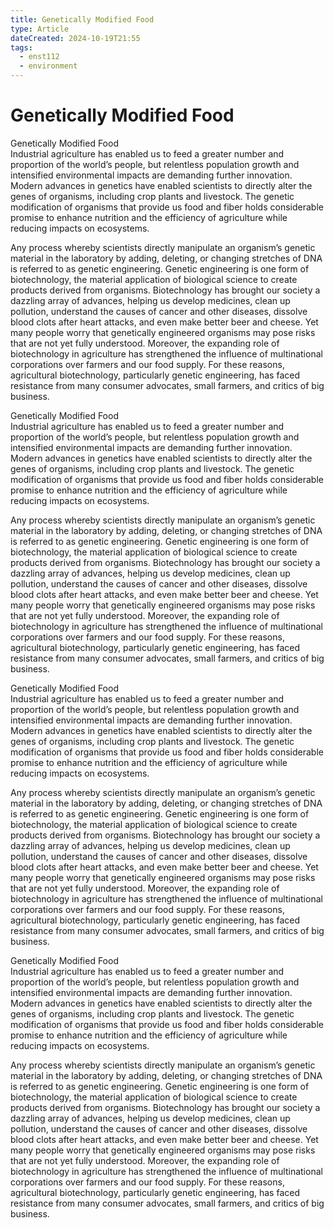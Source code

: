 ```yaml
---
title: Genetically Modified Food
type: Article
dateCreated: 2024-10-19T21:55
tags:
  - enst112
  - environment
---
```

# Genetically Modified Food

Genetically Modified Food  
Industrial agriculture has enabled us to feed a greater number and proportion of the world’s people, but relentless population growth and intensified environmental impacts are demanding further innovation. Modern advances in genetics have enabled scientists to directly alter the genes of organisms, including crop plants and livestock. The genetic modification of organisms that provide us food and fiber holds considerable promise to enhance nutrition and the efficiency of agriculture while reducing impacts on ecosystems.

Any process whereby scientists directly manipulate an organism’s genetic material in the laboratory by adding, deleting, or changing stretches of DNA is referred to as genetic engineering. Genetic engineering is one form of biotechnology, the material application of biological science to create products derived from organisms. Biotechnology has brought our society a dazzling array of advances, helping us develop medicines, clean up pollution, understand the causes of cancer and other diseases, dissolve blood clots after heart attacks, and even make better beer and cheese. Yet many people worry that genetically engineered organisms may pose risks that are not yet fully understood. Moreover, the expanding role of biotechnology in agriculture has strengthened the influence of multinational corporations over farmers and our food supply. For these reasons, agricultural biotechnology, particularly genetic engineering, has faced resistance from many consumer advocates, small farmers, and critics of big business.

Genetically Modified Food  
Industrial agriculture has enabled us to feed a greater number and proportion of the world’s people, but relentless population growth and intensified environmental impacts are demanding further innovation. Modern advances in genetics have enabled scientists to directly alter the genes of organisms, including crop plants and livestock. The genetic modification of organisms that provide us food and fiber holds considerable promise to enhance nutrition and the efficiency of agriculture while reducing impacts on ecosystems.

Any process whereby scientists directly manipulate an organism’s genetic material in the laboratory by adding, deleting, or changing stretches of DNA is referred to as genetic engineering. Genetic engineering is one form of biotechnology, the material application of biological science to create products derived from organisms. Biotechnology has brought our society a dazzling array of advances, helping us develop medicines, clean up pollution, understand the causes of cancer and other diseases, dissolve blood clots after heart attacks, and even make better beer and cheese. Yet many people worry that genetically engineered organisms may pose risks that are not yet fully understood. Moreover, the expanding role of biotechnology in agriculture has strengthened the influence of multinational corporations over farmers and our food supply. For these reasons, agricultural biotechnology, particularly genetic engineering, has faced resistance from many consumer advocates, small farmers, and critics of big business.

Genetically Modified Food  
Industrial agriculture has enabled us to feed a greater number and proportion of the world’s people, but relentless population growth and intensified environmental impacts are demanding further innovation. Modern advances in genetics have enabled scientists to directly alter the genes of organisms, including crop plants and livestock. The genetic modification of organisms that provide us food and fiber holds considerable promise to enhance nutrition and the efficiency of agriculture while reducing impacts on ecosystems.

Any process whereby scientists directly manipulate an organism’s genetic material in the laboratory by adding, deleting, or changing stretches of DNA is referred to as genetic engineering. Genetic engineering is one form of biotechnology, the material application of biological science to create products derived from organisms. Biotechnology has brought our society a dazzling array of advances, helping us develop medicines, clean up pollution, understand the causes of cancer and other diseases, dissolve blood clots after heart attacks, and even make better beer and cheese. Yet many people worry that genetically engineered organisms may pose risks that are not yet fully understood. Moreover, the expanding role of biotechnology in agriculture has strengthened the influence of multinational corporations over farmers and our food supply. For these reasons, agricultural biotechnology, particularly genetic engineering, has faced resistance from many consumer advocates, small farmers, and critics of big business.

Genetically Modified Food  
Industrial agriculture has enabled us to feed a greater number and proportion of the world’s people, but relentless population growth and intensified environmental impacts are demanding further innovation. Modern advances in genetics have enabled scientists to directly alter the genes of organisms, including crop plants and livestock. The genetic modification of organisms that provide us food and fiber holds considerable promise to enhance nutrition and the efficiency of agriculture while reducing impacts on ecosystems.

Any process whereby scientists directly manipulate an organism’s genetic material in the laboratory by adding, deleting, or changing stretches of DNA is referred to as genetic engineering. Genetic engineering is one form of biotechnology, the material application of biological science to create products derived from organisms. Biotechnology has brought our society a dazzling array of advances, helping us develop medicines, clean up pollution, understand the causes of cancer and other diseases, dissolve blood clots after heart attacks, and even make better beer and cheese. Yet many people worry that genetically engineered organisms may pose risks that are not yet fully understood. Moreover, the expanding role of biotechnology in agriculture has strengthened the influence of multinational corporations over farmers and our food supply. For these reasons, agricultural biotechnology, particularly genetic engineering, has faced resistance from many consumer advocates, small farmers, and critics of big business.